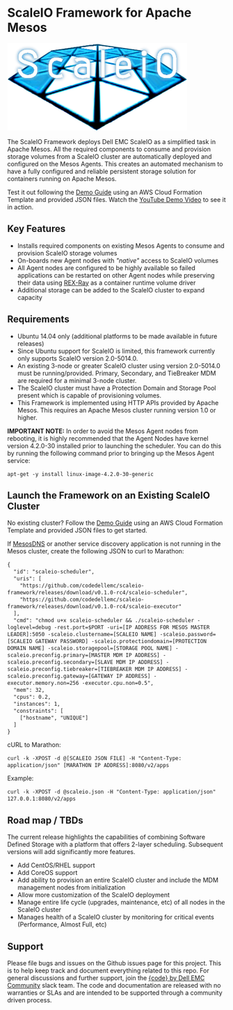 # ScaleIO Framework for Apache Mesos

![logo](img/logo.png)

The ScaleIO Framework deploys Dell EMC ScaleIO as a simplified task in Apache Mesos. All the required components to consume and provision storage volumes from a ScaleIO cluster are automatically deployed and configured on the Mesos Agents. This creates an automated mechanism to have a fully configured and reliable persistent storage solution for containers running on Apache Mesos. 

Test it out following the [Demo Guide](demo/README.md) using an AWS Cloud Formation Template and provided JSON files. Watch the [YouTube Demo Video](https://youtu.be/tt6qhEkeVOQ?list=PLbssOJyyvHuWiBQAg9EFWH570timj2fxt) to see it in action.

## Key Features
- Installs required components on existing Mesos Agents to consume and provision ScaleIO storage volumes
- On-boards new Agent nodes with *"native"* access to ScaleIO volumes
- All Agent nodes are configured to be highly available so failed applications can be restarted on other Agent nodes while preserving their data using [REX-Ray](https://github.com/emccode/rexray) as a container runtime volume driver
- Additional storage can be added to the ScaleIO cluster to expand capacity

## Requirements
- Ubuntu 14.04 only (additional platforms to be made available in  future releases)
- Since Ubuntu support for ScaleIO is limited, this framework currently only supports ScaleIO version 2.0-5014.0.
- An existing 3-node or greater ScaleIO cluster using version 2.0-5014.0 must be running/provided. Primary, Secondary, and TieBreaker MDM are required for a minimal 3-node cluster.
- The ScaleIO cluster must have a Protection Domain and Storage Pool present which is capable of provisioning volumes.
- This Framework is implemented using HTTP APIs provided by Apache Mesos. This requires an Apache Mesos cluster running version 1.0 or higher.

**IMPORTANT NOTE:** In order to avoid the Mesos Agent nodes from rebooting, it is highly recommended that the Agent Nodes have kernel version 4.2.0-30 installed prior to launching the scheduler. You can do this by running the following command prior to bringing up the Mesos Agent service:
```
apt-get -y install linux-image-4.2.0-30-generic
```

## Launch the Framework on an Existing ScaleIO Cluster
No existing cluster? Follow the [Demo Guide](demo/README.md) using an AWS Cloud Formation Template and provided JSON files to get started.

If [MesosDNS](https://github.com/mesosphere/mesos-dns) or another service discovery application is not running in the Mesos cluster, create the following JSON to curl to Marathon:
```
{
  "id": "scaleio-scheduler",
  "uris": [
    "https://github.com/codedellemc/scaleio-framework/releases/download/v0.1.0-rc4/scaleio-scheduler",
    "https://github.com/codedellemc/scaleio-framework/releases/download/v0.1.0-rc4/scaleio-executor"
  ],
  "cmd": "chmod u+x scaleio-scheduler && ./scaleio-scheduler -loglevel=debug -rest.port=$PORT -uri=[IP ADDRESS FOR MESOS MASTER LEADER]:5050 -scaleio.clustername=[SCALEIO NAME] -scaleio.password=[SCALEIO GATEWAY PASSWORD] -scaleio.protectiondomain=[PROTECTION DOMAIN NAME] -scaleio.storagepool=[STORAGE POOL NAME] -scaleio.preconfig.primary=[MASTER MDM IP ADDRESS] -scaleio.preconfig.secondary=[SLAVE MDM IP ADDRESS] -scaleio.preconfig.tiebreaker=[TIEBREAKER MDM IP ADDRESS] -scaleio.preconfig.gateway=[GATEWAY IP ADDRESS] -executor.memory.non=256 -executor.cpu.non=0.5",
  "mem": 32,
  "cpus": 0.2,
  "instances": 1,
  "constraints": [
    ["hostname", "UNIQUE"]
  ]
}
```

cURL to Marathon:
```
curl -k -XPOST -d @[SCALEIO JSON FILE] -H "Content-Type: application/json" [MARATHON IP ADDRESS]:8080/v2/apps
```

Example:
```
curl -k -XPOST -d @scaleio.json -H "Content-Type: application/json" 127.0.0.1:8080/v2/apps
```

## Road map / TBDs
The current release highlights the capabilities of combining Software Defined Storage with a platform that offers 2-layer scheduling. Subsequent versions will add significantly more features.

- Add CentOS/RHEL support
- Add CoreOS support
- Add ability to provision an entire ScaleIO cluster and include the MDM management nodes from initialization
- Allow more customization of the ScaleIO deployment
- Manage entire life cycle (upgrades, maintenance, etc) of all nodes in the ScaleIO cluster
- Manages health of a ScaleIO cluster by monitoring for critical events (Performance, Almost Full, etc)

## Support
Please file bugs and issues on the Github issues page for this project. This is to help keep track and document everything related to this repo. For general discussions and further support,  join the [{code} by Dell EMC Community](http://community.codedellemc.com/) slack team. The code and documentation are released with no warranties or SLAs and are intended to be supported through a community driven process.
